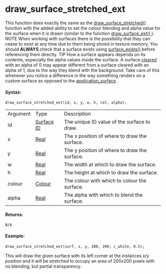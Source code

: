 # draw_surface_stretched_ext

This function does exactly the same as the [ draw_surface_stretched()
](draw_surface_stretched) function with the added ability to set the
colour blending and alpha value for the surface when it is drawn
(similar to the function [ draw_surface_ext() ](draw_surface_ext) ).
NOTE When working with surfaces there is the possibility that they can
cease to exist at any time due to them being stored in texture memory.
You should **ALWAYS** check that a surface exists using [
surface_exists() ](surface_exists) before referencing them directly.
TIP How a surface appears depends on its contents, especially the alpha
values inside the surface. A surface
[cleared](../Colour_And_Alpha/draw_clear_alpha) with an alpha of 0
may appear different from a surface cleared with an alpha of 1, due to
the way they blend with the background. Take care of this whenever you
notice a difference in the way something renders on a custom surface as
opposed to the [application_surface](application_surface) .

#### Syntax:

``` gml
draw_surface_stretched_ext(id, x, y, w, h, col, alpha);
```

|          |                                                                                                           |                                              |
|----------|-----------------------------------------------------------------------------------------------------------|----------------------------------------------|
| Argument | Type                                                                                                      | Description                                  |
| id       |  [Surface ID](../../../../../GameMaker_Language/GML_Reference/Drawing/Surfaces/surface_create)        | The unique ID value of the surface to draw.  |
| x        |  [Real](../../../../../GameMaker_Language/GML_Overview/Data_Types)                                    | The x position of where to draw the surface. |
| y        |  [Real](../../../../../GameMaker_Language/GML_Overview/Data_Types)                                    | The y position of where to draw the surface. |
| w        |  [Real](../../../../../GameMaker_Language/GML_Overview/Data_Types)                                    | The width at which to draw the surface.      |
| h        |  [Real](../../../../../GameMaker_Language/GML_Overview/Data_Types)                                    | The height at which to draw the surface.     |
| colour   |  [Colour](../../../../../GameMaker_Language/GML_Reference/Drawing/Colour_And_Alpha/Colour_And_Alpha)  | The colour with which to colour the surface. |
| alpha    |  [Real](../../../../../GameMaker_Language/GML_Overview/Data_Types)                                    | The alpha with which to blend the surface.   |

#### Returns:

``` gml
N/A
```

#### Example:

``` gml
draw_surface_stretched_ext(surf, x, y, 200, 200, c_white, 0.5);
```

This will draw the given surface with its left corner at the instances
x/y position and it will be stretched to occupy an area of 200x200
pixels with no blending, but partial transparency.
